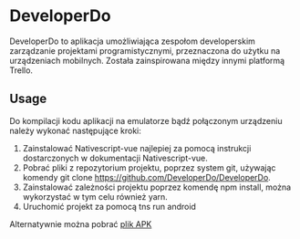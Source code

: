 # DeveloperDo

DeveloperDo to aplikacja umożliwiająca zespołom developerskim zarządzanie projektami programistycznymi, przeznaczona do użytku na urządzeniach mobilnych. Została zainspirowana między innymi platformą Trello.


## Usage

Do kompilacji kodu aplikacji na emulatorze bądź połączonym urządzeniu należy wykonać następujące kroki:
1. Zainstalować Nativescript-vue najlepiej za pomocą instrukcji dostarczonych w dokumentacji Nativescript-vue.
2. Pobrać pliki z repozytorium projektu, poprzez system git, używając komendy git clone https://github.com/DeveloperDo/DeveloperDo.
3. Zainstalować zależności projektu poprzez komendę npm install, można wykorzystać w tym celu również yarn.
4. Uruchomić projekt za pomocą tns run android

Alternatywnie można pobrać [plik APK](https://firebasestorage.googleapis.com/v0/b/developerdo-dcf39.appspot.com/o/apk%2Fdeveloper-do.apk?alt=media&token=53e8186c-08e2-4019-bb93-5313efc9e94a)
